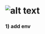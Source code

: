 # ![alt text](https://raw.githubusercontent.com/ksalab/nodes/main/logo/dymension.png "DYMENSION")

### 1) add env
